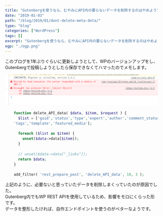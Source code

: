 ```yaml
---
title: "Gutenbergを使うなら、むやみにAPI内の要らないデータを削除するのはやめよう"
date: "2019-01-03"
path: "/blog/2019/01/dont-delete-meta-deta/"
type: "blog"
categories: ["WordPress"]
tags: []
excerpt: "Gutenbergを使うなら、むやみにAPI内の要らないデータを削除するのはやめよう"
ogp: "./ogp.png"
---
```


このブログを1年ぶりぐらいに更新しようとして、WPのバージョンアップをし、Gutenbergで投稿しようとしたら保存できなくてハマったのでメモします。

![](c8d36ebc14aebda6a69b36c5f414b806.png)

```php
    function delete_API_data( $data, $item, $request ) {
      $list = ['guid','status','type','expert','author','comment_status','ping_status','sticky','format','meta','_links','excerpt','categories',
    'tags','template','featured_media'];
    
      foreach ($list as $item) {
        unset($data->data[$item]);
      }
    
      // unset($data->data["_links"]);
      return $data;
    }
    
    add_filter( 'rest_prepare_post', 'delete_API_data', 10, 3 );
```
上記のように、必要ないと思っていたデータを削除しまくっていたのが原因でした。  
Gutenberg内でもWP REST APIを使用しているため、影響をモロにくらった形です。  
データを整形したければ、自作エンドポイントを使うのがベターなようです。

